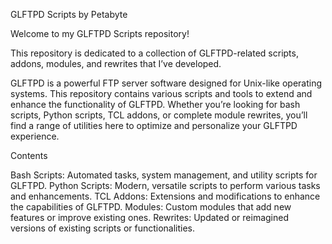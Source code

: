 GLFTPD Scripts by Petabyte

Welcome to my GLFTPD Scripts repository!

This repository is dedicated to a collection of GLFTPD-related scripts, addons, modules, and rewrites that I’ve developed.

GLFTPD is a powerful FTP server software designed for Unix-like operating systems. This repository contains various scripts and tools to extend and enhance the functionality of GLFTPD. Whether you’re looking for bash scripts, Python scripts, TCL addons, or complete module rewrites, you’ll find a range of utilities here to optimize and personalize your GLFTPD experience.

Contents

Bash Scripts: Automated tasks, system management, and utility scripts for GLFTPD.
Python Scripts: Modern, versatile scripts to perform various tasks and enhancements.
TCL Addons: Extensions and modifications to enhance the capabilities of GLFTPD.
Modules: Custom modules that add new features or improve existing ones.
Rewrites: Updated or reimagined versions of existing scripts or functionalities.
